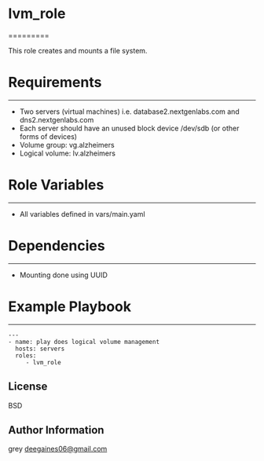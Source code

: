 # lvm_role
=========

This role creates and mounts a file system.<br>

# Requirements
------------

 * Two servers (virtual machines) i.e. database2.nextgenlabs.com and dns2.nextgenlabs.com<br>
 * Each server should have an unused block device /dev/sdb (or other forms of devices)
 * Volume group: vg.alzheimers<br>
 * Logical volume: lv.alzheimers<br>

# Role Variables
--------------
 * All variables defined in vars/main.yaml <br>

# Dependencies
------------
 * Mounting done using UUID<br>
 

# Example Playbook
----------------

    ---
    - name: play does logical volume management
      hosts: servers
      roles:
         - lvm_role

License
-------

BSD

Author Information
------------------

grey deegaines06@gmail.com
